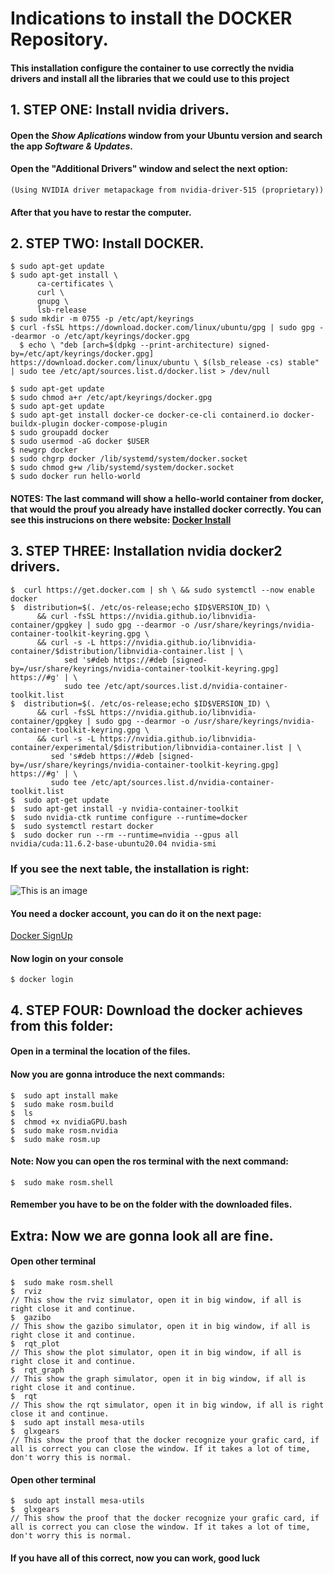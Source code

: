 # Indications to install the DOCKER Repository.

####  This installation configure the container to use correctly the nvidia drivers and install all the libraries that we could use to this project

##  1. STEP ONE: Install nvidia drivers.
####    Open the *Show Aplications* window from your Ubuntu version and search the app *Software & Updates*.
####    Open the "Additional Drivers" window and select the next option:
    (Using NVIDIA driver metapackage from nvidia-driver-515 (proprietary))
####    After that you have to restar the computer.


##  2. STEP TWO: Install DOCKER.


```
$ sudo apt-get update
$ sudo apt-get install \
      ca-certificates \
      curl \
      gnupg \
      lsb-release
$ sudo mkdir -m 0755 -p /etc/apt/keyrings
$ curl -fsSL https://download.docker.com/linux/ubuntu/gpg | sudo gpg --dearmor -o /etc/apt/keyrings/docker.gpg 
  $ echo \ "deb [arch=$(dpkg --print-architecture) signed-by=/etc/apt/keyrings/docker.gpg] https://download.docker.com/linux/ubuntu \ $(lsb_release -cs) stable" | sudo tee /etc/apt/sources.list.d/docker.list > /dev/null
 
$ sudo apt-get update
$ sudo chmod a+r /etc/apt/keyrings/docker.gpg
$ sudo apt-get update
$ sudo apt-get install docker-ce docker-ce-cli containerd.io docker-buildx-plugin docker-compose-plugin
$ sudo groupadd docker
$ sudo usermod -aG docker $USER
$ newgrp docker
$ sudo chgrp docker /lib/systemd/system/docker.socket
$ sudo chmod g+w /lib/systemd/system/docker.socket
$ sudo docker run hello-world
```

#### NOTES: The last command will show a hello-world container from docker, that would the prouf you already have installed docker correctly. You can see this instrucions on there website: [Docker Install](https://docs.docker.com/engine/install/ubuntu/)

##  3. STEP THREE: Installation nvidia docker2 drivers.



```
$  curl https://get.docker.com | sh \ && sudo systemctl --now enable docker
$  distribution=$(. /etc/os-release;echo $ID$VERSION_ID) \
      && curl -fsSL https://nvidia.github.io/libnvidia-container/gpgkey | sudo gpg --dearmor -o /usr/share/keyrings/nvidia-container-toolkit-keyring.gpg \
      && curl -s -L https://nvidia.github.io/libnvidia-container/$distribution/libnvidia-container.list | \
            sed 's#deb https://#deb [signed-by=/usr/share/keyrings/nvidia-container-toolkit-keyring.gpg] https://#g' | \
            sudo tee /etc/apt/sources.list.d/nvidia-container-toolkit.list
$  distribution=$(. /etc/os-release;echo $ID$VERSION_ID) \
      && curl -fsSL https://nvidia.github.io/libnvidia-container/gpgkey | sudo gpg --dearmor -o /usr/share/keyrings/nvidia-container-toolkit-keyring.gpg \
      && curl -s -L https://nvidia.github.io/libnvidia-container/experimental/$distribution/libnvidia-container.list | \
         sed 's#deb https://#deb [signed-by=/usr/share/keyrings/nvidia-container-toolkit-keyring.gpg] https://#g' | \
         sudo tee /etc/apt/sources.list.d/nvidia-container-toolkit.list
$  sudo apt-get update
$  sudo apt-get install -y nvidia-container-toolkit
$  sudo nvidia-ctk runtime configure --runtime=docker
$  sudo systemctl restart docker
$  sudo docker run --rm --runtime=nvidia --gpus all nvidia/cuda:11.6.2-base-ubuntu20.04 nvidia-smi
```
###  If you see the next table, the installation is right:
![This is an image]([https://myoctocat.com/assets/images/base-octocat.svg](https://github.com/DevasNAI/Electro-HorchatasPuzzleBot/blob/main/Docker/Screenshot%20from%202023-02-17%2013-18-16.png))

#### You need a docker account, you can do it on the next page:
[Docker SignUp](https://hub.docker.com/signup)

#### Now login on your console
```
$ docker login
```

## 4. STEP FOUR: Download the docker achieves from this folder:

####  Open in a terminal the location of the files.
####  Now you are gonna introduce the next commands:

```
$  sudo apt install make
$  sudo make rosm.build
$  ls
$  chmod +x nvidiaGPU.bash
$  sudo make rosm.nvidia
$  sudo make rosm.up
```

####  Note: Now you can open the ros terminal with the next command:
```
$  sudo make rosm.shell
```
####  Remember you have to be on the folder with the downloaded files.

## Extra: Now we are gonna look all are fine.

#### Open other terminal
```
$  sudo make rosm.shell
$  rviz
// This show the rviz simulator, open it in big window, if all is right close it and continue.
$  gazibo
// This show the gazibo simulator, open it in big window, if all is right close it and continue.
$  rqt_plot
// This show the plot simulator, open it in big window, if all is right close it and continue.
$  rqt_graph
// This show the graph simulator, open it in big window, if all is right close it and continue.
$  rqt
// This show the rqt simulator, open it in big window, if all is right close it and continue.
$  sudo apt install mesa-utils
$  glxgears
// This show the proof that the docker recognize your grafic card, if all is correct you can close the window. If it takes a lot of time, don't worry this is normal.
```
#### Open other terminal
```
$  sudo apt install mesa-utils
$  glxgears
// This show the proof that the docker recognize your grafic card, if all is correct you can close the window. If it takes a lot of time, don't worry this is normal.
```

#### If you have all of this correct, now you can work, good luck







  
